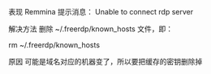 表现
Remmina 提示消息： Unable to connect rdp server

解决方法
删除   ~/.freerdp/known_hosts 文件，即：

rm ~/.freerdp/known_hosts


原因
可能是域名对应的机器变了，所以要把缓存的密钥删除掉